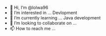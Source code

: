 - 👋 Hi, I’m @lolwa96
- 👀 I’m interested in ... Devlopment     
- 🌱 I’m currently learning ... Java development
- 💞️ I’m looking to collaborate on ...
- 📫 How to reach me ...

<!---
lolwa96/lolwa96 is a ✨ special ✨ repository because its `README.md` (this file) appears on your GitHub profile.
You can click the Preview link to take a look at your changes.
--->
